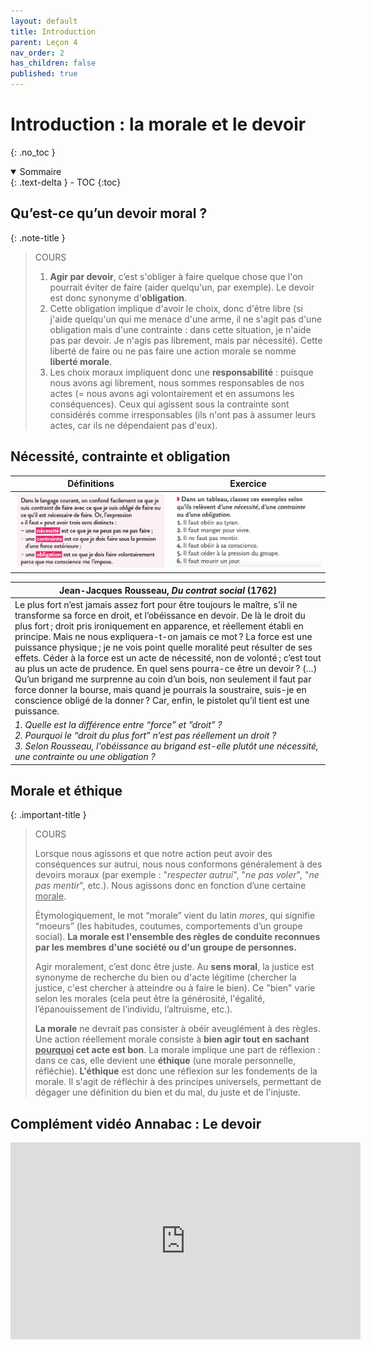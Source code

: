 ```yaml
---
layout: default
title: Introduction
parent: Leçon 4
nav_order: 2
has_children: false
published: true
---
```

# Introduction : la morale et le devoir
{: .no_toc }

<details open markdown="block">
  <summary>
    Sommaire
  </summary>
  {: .text-delta }
- TOC
{:toc}
</details>

## Qu’est-ce qu’un devoir moral ?

{: .note-title }
> COURS
>
>1. **Agir par devoir**, c’est s'obliger à faire quelque chose que l'on pourrait éviter de faire (aider quelqu'un, par exemple). Le devoir est donc synonyme d'**obligation**.     
>2. Cette obligation implique d'avoir le choix, donc d'être libre (si j'aide quelqu'un qui me menace d'une arme, il ne s'agit pas d'une obligation mais d'une contrainte : dans cette situation, je n'aide pas par devoir. Je n'agis pas librement, mais par nécessité). Cette liberté de faire ou ne pas faire une action morale se nomme **liberté morale**.   
>3. Les choix moraux impliquent donc une **responsabilité** : puisque nous avons agi librement, nous sommes responsables de nos actes (= nous avons agi volontairement et en assumons les conséquences). Ceux qui agissent sous la contrainte sont considérés comme irresponsables (ils n'ont pas à assumer leurs actes, car ils ne dépendaient pas d'eux). 

## Nécessité, contrainte et obligation


| Définitions        | Exercice    |
| ---------------------------------- | --------------------------------- |
| <img src="../../assets/img/obligation.png" style="zoom:100%;" /> | <img src="../../assets/img/exo-obligation.png" style="zoom:100%;" /> | 

| Jean-Jacques Rousseau, *Du contrat social* (1762)      |
| ------------------------------------------------------ | 
| Le plus fort n’est jamais assez fort pour être toujours le maître, s’il ne transforme sa force en droit, et l’obéissance en devoir. De là le droit du plus fort ; droit pris ironiquement en apparence, et réellement établi en principe. Mais ne nous expliquera-t-on jamais ce mot ? La force est une puissance physique ; je ne vois point quelle moralité peut résulter de ses effets. Céder à la force est un acte de nécessité, non de volonté ; c’est tout au plus un acte de prudence. En quel sens pourra-ce être un devoir ? (…) <br>Qu’un brigand me surprenne au coin d’un bois, non seulement il faut par force donner la bourse, mais quand je pourrais la soustraire, suis-je en conscience obligé de la donner ? Car, enfin, le pistolet qu’il tient est une puissance. |
| *1. Quelle est la différence entre “force” et ”droit” ?<br>2. Pourquoi le “droit du plus fort” n’est pas réellement un droit ?<br>3. Selon Rousseau, l'obéissance au brigand est-elle plutôt une nécessité, une contrainte ou une obligation ?*   |


## Morale et éthique

{: .important-title }
> COURS
>
>Lorsque nous agissons et que notre action peut avoir des conséquences sur autrui, nous nous conformons généralement à des devoirs moraux (par exemple : "*respecter autrui*", "*ne pas voler*", "*ne pas mentir*", etc.). Nous agissons donc en fonction d’une certaine <u>morale</u>.
>
>Étymologiquement, le mot “morale” vient du latin *mores*, qui signifie “moeurs” (les habitudes, coutumes, comportements d’un groupe social). **La morale est  l'ensemble des règles de conduite reconnues par les membres d'une société ou d'un groupe de personnes.**
>
>Agir moralement, c’est donc être juste. Au **sens moral**, la justice est synonyme de recherche du bien ou d'acte légitime (chercher la justice, c'est chercher à atteindre ou à faire le bien). Ce "bien" varie selon les morales (cela peut être la générosité, l'égalité, l’épanouissement de l’individu, l’altruisme, etc.).
>
>**La morale** ne devrait pas consister à obéir aveuglément à des règles. Une action réellement morale consiste à **bien agir tout en sachant <u>pourquoi</u> cet acte est bon**. La morale implique une part de réflexion : dans ce cas, elle devient une **éthique** (une morale personnelle, réfléchie). **L'éthique** est donc une réflexion sur les fondements de la morale. Il s'agit de réfléchir à des principes universels, permettant de dégager une définition du bien et du mal, du juste et de l'injuste.

## Complément vidéo Annabac : Le devoir

<iframe width="560" height="315" src="https://www.youtube.com/embed/IX7mubhgukw?si=x01RE7i488gNt8cZ" title="YouTube video player" frameborder="0" allow="accelerometer; autoplay; clipboard-write; encrypted-media; gyroscope; picture-in-picture; web-share" referrerpolicy="strict-origin-when-cross-origin" allowfullscreen></iframe>